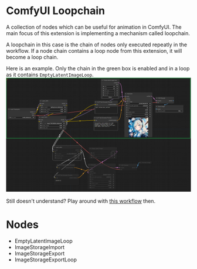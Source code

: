 # ComfyUI Loopchain

A collection of nodes which can be useful for animation in ComfyUI. The main focus of this extension is implementing a mechanism called loopchain.

A loopchain in this case is the chain of nodes only executed repeatly in the workflow. If a node chain contains a loop node from this extension, it will become a loop chain.

Here is an example. Only the chain in the green box is enabled and in a loop as it contains `EmptyLatentImageLoop`.
![](./example_workflow.png)

Still doesn't understand? Play around with [this workflow](./loopchain_example.json) then.

# Nodes
* EmptyLatentImageLoop
* ImageStorageImport
* ImageStorageExport
* ImageStorageExportLoop